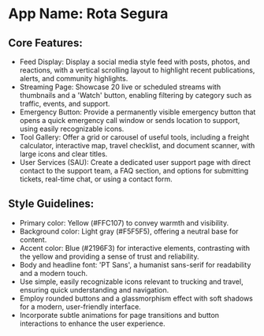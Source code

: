 # **App Name**: Rota Segura

## Core Features:

- Feed Display: Display a social media style feed with posts, photos, and reactions, with a vertical scrolling layout to highlight recent publications, alerts, and community highlights.
- Streaming Page: Showcase 20 live or scheduled streams with thumbnails and a 'Watch' button, enabling filtering by category such as traffic, events, and support.
- Emergency Button: Provide a permanently visible emergency button that opens a quick emergency call window or sends location to support, using easily recognizable icons.
- Tool Gallery: Offer a grid or carousel of useful tools, including a freight calculator, interactive map, travel checklist, and document scanner, with large icons and clear titles.
- User Services (SAU): Create a dedicated user support page with direct contact to the support team, a FAQ section, and options for submitting tickets, real-time chat, or using a contact form.

## Style Guidelines:

- Primary color: Yellow (#FFC107) to convey warmth and visibility.
- Background color: Light gray (#F5F5F5), offering a neutral base for content.
- Accent color: Blue (#2196F3) for interactive elements, contrasting with the yellow and providing a sense of trust and reliability.
- Body and headline font: 'PT Sans', a humanist sans-serif for readability and a modern touch.
- Use simple, easily recognizable icons relevant to trucking and travel, ensuring quick understanding and navigation.
- Employ rounded buttons and a glassmorphism effect with soft shadows for a modern, user-friendly interface.
- Incorporate subtle animations for page transitions and button interactions to enhance the user experience.